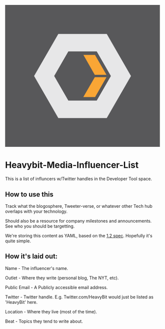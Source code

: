 ![HeavyBig Media Influencer List](https://raw.githubusercontent.com/maliapowers808/Heavybit-Media-Influencer-List/master/HEAVYBIT_lt_gry_lrg_hex.png)

# Heavybit-Media-Influencer-List
This is a list of influncers w/Twitter handles in the Developer Tool space.



## How to use this
Track what the blogosphere, Tweeter-verse, or whatever other Tech hub overlaps with your technology.

Should also be a resource for company milestones and announcements. See who you should be targetting.

We're storing this content as YAML, based on the [1.2 spec](http://www.yaml.org/spec/1.2/spec.html). Hopefully it's quite simple.

## How it's laid out:
Name - The influencer's name.

Outlet - Where they write (personal blog, The NYT, etc).

Public Email - A Publicly accessible email address.

Twitter - Twitter handle. E.g. Twitter.com/HeavyBit would just be listed as 'HeavyBit' here.

Location - Where they live (most of the time).

Beat - Topics they tend to write about.
